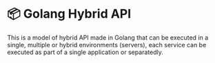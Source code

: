 # 📦 Golang Hybrid API

This is a model of hybrid API made in Golang that can be executed in a single, multiple or hybrid environments (servers), each service can be executed as part of a single application or separatedly.
